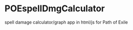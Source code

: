 POEspellDmgCalculator
=====================

spell damage calculator/graph app in html/js for Path of Exile
